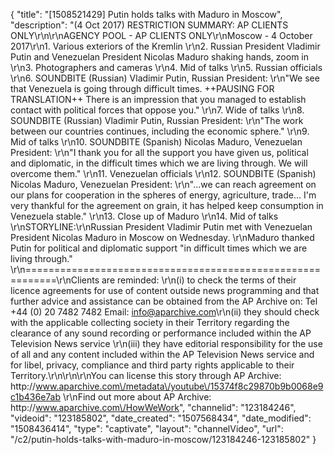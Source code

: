 {
    "title": "[1508521429] Putin holds talks with Maduro in Moscow",
    "description": "(4 Oct 2017) RESTRICTION SUMMARY:      AP CLIENTS ONLY\r\n\r\nAGENCY POOL - AP CLIENTS ONLY\r\nMoscow - 4 October 2017\r\n1. Various exteriors of the Kremlin \r\n2. Russian President Vladimir Putin and Venezuelan President Nicolas Maduro shaking hands, zoom in \r\n3. Photographers and cameras \r\n4. Mid of talks \r\n5. Russian officials \r\n6. SOUNDBITE (Russian) Vladimir Putin, Russian President: \r\n\"We see that Venezuela is going through difficult times. ++PAUSING FOR TRANSLATION++ There is an impression that you managed to establish contact with political forces that oppose you.\" \r\n7. Wide of talks \r\n8. SOUNDBITE (Russian) Vladimir Putin, Russian President: \r\n\"The work between our countries continues, including the economic sphere.\" \r\n9. Mid of talks \r\n10. SOUNDBITE (Spanish) Nicolas Maduro, Venezuelan President: \r\n\"I thank you for all the support you have given us, political and diplomatic, in the difficult times which we are living through. We will overcome them.\" \r\n11. Venezuelan officials \r\n12. SOUNDBITE (Spanish) Nicolas Maduro, Venezuelan President: \r\n\"...we can reach agreement on our plans for cooperation in the spheres of energy, agriculture, trade... I'm very thankful for the agreement on grain, it has helped keep consumption in Venezuela stable.\" \r\n13. Close up of Maduro \r\n14. Mid of talks \r\nSTORYLINE:\r\nRussian President Vladimir Putin met with Venezuelan President Nicolas Maduro in Moscow on Wednesday. \r\nMaduro thanked Putin for political and diplomatic support \"in difficult times which we are living through.\" \r\n===========================================================\r\nClients are reminded: \r\n(i) to check the terms of their licence agreements for use of content outside news programming and that further advice and assistance can be obtained from the AP Archive on: Tel +44 (0) 20 7482 7482 Email: info@aparchive.com\r\n(ii) they should check with the applicable collecting society in their Territory regarding the clearance of any sound recording or performance included within the AP Television News service \r\n(iii) they have editorial responsibility for the use of all and any content included within the AP Television News service and for libel, privacy, compliance and third party rights applicable to their Territory.\r\n\r\n\r\nYou can license this story through AP Archive: http:\/\/www.aparchive.com\/metadata\/youtube\/15374f8c29870b9b0068e9c1b436e7ab \r\nFind out more about AP Archive: http:\/\/www.aparchive.com\/HowWeWork",
    "channelid": "123184246",
    "videoid": "123185802",
    "date_created": "1507568434",
    "date_modified": "1508436414",
    "type": "captivate",
    "layout": "channelVideo",
    "url": "\/c2\/putin-holds-talks-with-maduro-in-moscow\/123184246-123185802"
}